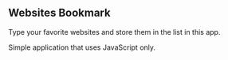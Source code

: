 ## Websites Bookmark

Type your favorite websites and store them in the list in this app.

Simple application that uses JavaScript only.